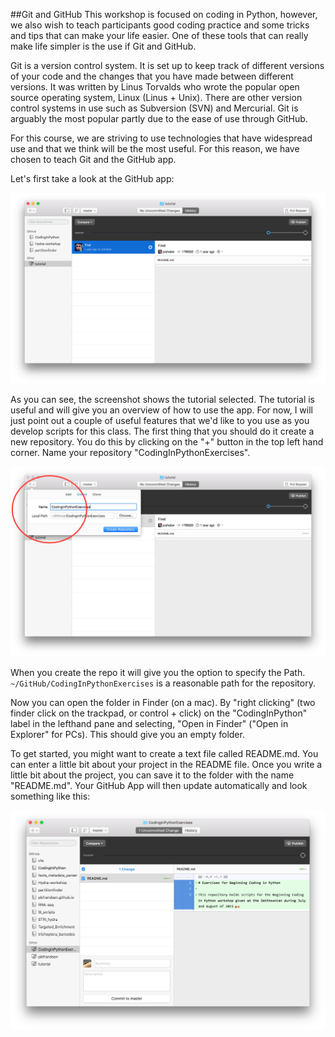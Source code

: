##Git and GitHub
This workshop is focused on coding in Python, however, we also wish to teach participants good coding practice and some tricks and tips that can make your life easier. One of these tools that can really make life simpler is the use if Git and GitHub.

Git is a version control system. It is set up to keep track of different versions of your code and the changes that you have made between different versions. It was written by Linus Torvalds who wrote the popular open source operating system, Linux (Linus + Unix). There are other version control systems in use such as Subversion (SVN) and Mercurial. Git is arguably the most popular partly due to the ease of use through GitHub.

For this course, we are striving to use technologies that have widespread use and that we think will be the most useful. For this reason, we have chosen to teach Git and the GitHub app.

Let's first take a look at the GitHub app:

![GitHub Desktop](../images/GitHubDesktop.png)

As you can see, the screenshot shows the tutorial selected. The tutorial is useful and will give you an overview of how to use the app. For now, I will just point out a couple of useful features that we'd like to you use as you develop scripts for this class. The first thing that you should do it create a new repository. You do this by clicking on the "+" button in the top left hand corner. Name your repository "CodingInPythonExercises".

![Create repo](../images/New_repo.png)

When you create the repo it will give you the option to specify the Path. ```~/GitHub/CodingInPythonExercises``` is a reasonable path for the repository.

Now you can open the folder in Finder (on a mac). By "right clicking" (two finder click on the trackpad, or control + click) on the "CodingInPython" label in the lefthand pane and selecting, "Open in Finder" ("Open in Explorer" for PCs). This should give you an empty folder.

To get started, you might want to create a text file called README.md. You can enter a little bit about your project in the README file. Once you write a little bit about the project, you can save it to the folder with the name "README.md". Your GitHub App will then update automatically and look something like this:

![README](../images/README_image.png)
